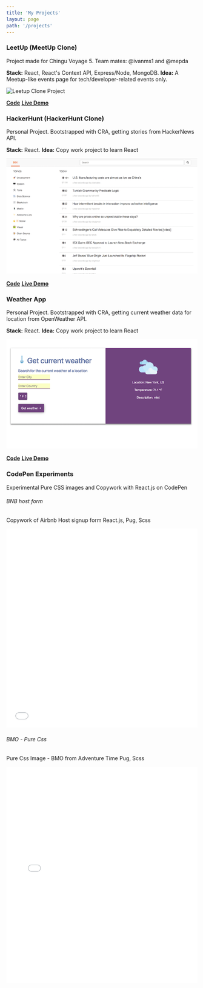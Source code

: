```yaml
---
title: 'My Projects'
layout: page
path: '/projects'
---
```


### LeetUp (MeetUp Clone)

Project made for Chingu Voyage 5. Team mates: @ivanms1 and @mepda

**Stack:** React, React's Context API, Express/Node, MongoDB.
**Idea:** A Meetup-like events page for tech/developer-related events only.

![Leetup Clone Project](./Leetup.png)

[**Code**](https://github.com/chingu-voyage5/Geckos-Team-43)
[**Live Demo**](https://github.com/chingu-voyage5/Geckos-Team-43)

### HackerHunt (HackerHunt Clone)

Personal Project. Bootstrapped with CRA, getting stories from HackerNews API.

**Stack:** React.
**Idea:** Copy work project to learn React

![HackerHunt Clone Mini Project](./hackerhunt.png)

[**Code**](https://github.com/Sosodope/hackerhunt-clone)
[**Live Demo**](http://hackerhunt-clone-sdp.surge.sh/)

### Weather App

Personal Project. Bootstrapped with CRA, getting current weather data for location from OpenWeather API.

**Stack:** React.
**Idea:** Copy work project to learn React

![Current Weather App](./weather-app.png)

[**Code**](https://github.com/Sosodope/weather-app)
[**Live Demo**](https://locationcurrentweather.herokuapp.com/)

### CodePen Experiments

Experimental Pure CSS images and Copywork with React.js on CodePen

###### BNB host form

Copywork of Airbnb Host signup form
React.js, Pug, Scss

<iframe height='524' scrolling='no' title='BNB-form' src='//codepen.io/Sonamdp/embed/preview/wEJzVV/?height=524&theme-id=light&default-tab=result&embed-version=2' frameborder='no' allowtransparency='true' allowfullscreen='true' style='width: 100%;'>See the Pen <a href='https://codepen.io/Sonamdp/pen/wEJzVV/'>BNB-form</a> by Sonam Dolkar Penjore (<a href='https://codepen.io/Sonamdp'>@Sonamdp</a>) on <a href='https://codepen.io'>CodePen</a>.
</iframe>

###### BMO - Pure Css

Pure Css Image - BMO from Adventure Time
Pug, Scss

<iframe height='570' scrolling='no' title='BMO' src='//codepen.io/Sonamdp/embed/preview/VGpPpv/?height=570&theme-id=light&default-tab=result&embed-version=2' frameborder='no' allowtransparency='true' allowfullscreen='true' style='width: 100%;'>See the Pen <a href='https://codepen.io/Sonamdp/pen/VGpPpv/'>BMO</a> by Sonam Dolkar Penjore (<a href='https://codepen.io/Sonamdp'>@Sonamdp</a>) on <a href='https://codepen.io'>CodePen</a>.
</iframe>
